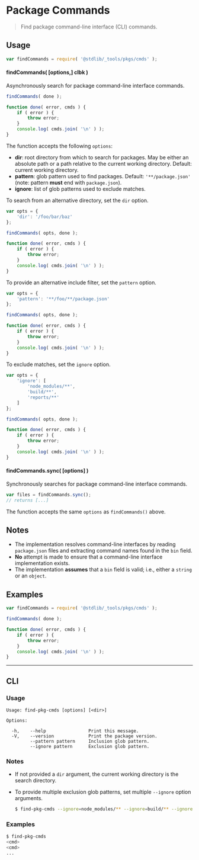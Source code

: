 <!--

@license Apache-2.0

Copyright (c) 2018 The Stdlib Authors.

Licensed under the Apache License, Version 2.0 (the "License");
you may not use this file except in compliance with the License.
You may obtain a copy of the License at

   http://www.apache.org/licenses/LICENSE-2.0

Unless required by applicable law or agreed to in writing, software
distributed under the License is distributed on an "AS IS" BASIS,
WITHOUT WARRANTIES OR CONDITIONS OF ANY KIND, either express or implied.
See the License for the specific language governing permissions and
limitations under the License.

-->

# Package Commands

> Find package command-line interface (CLI) commands.

<section class="usage">

## Usage

```javascript
var findCommands = require( '@stdlib/_tools/pkgs/cmds' );
```

#### findCommands( \[options,] clbk )

Asynchronously search for package command-line interface commands.

```javascript
findCommands( done );

function done( error, cmds ) {
    if ( error ) {
        throw error;
    }
    console.log( cmds.join( '\n' ) );
}
```

The function accepts the following `options`:

-   **dir**: root directory from which to search for packages. May be either an absolute path or a path relative to the current working directory. Default: current working directory.
-   **pattern**: glob pattern used to find packages. Default: `'**/package.json'` (note: pattern **must** end with `package.json`).
-   **ignore**: list of glob patterns used to exclude matches.

To search from an alternative directory, set the `dir` option.

```javascript
var opts = {
    'dir': '/foo/bar/baz'
};

findCommands( opts, done );

function done( error, cmds ) {
    if ( error ) {
        throw error;
    }
    console.log( cmds.join( '\n' ) );
}
```

To provide an alternative include filter, set the `pattern` option.

```javascript
var opts = {
    'pattern': '**/foo/**/package.json'
};

findCommands( opts, done );

function done( error, cmds ) {
    if ( error ) {
        throw error;
    }
    console.log( cmds.join( '\n' ) );
}
```

To exclude matches, set the `ignore` option.

```javascript
var opts = {
    'ignore': [
        'node_modules/**',
        'build/**',
        'reports/**'
    ]
};

findCommands( opts, done );

function done( error, cmds ) {
    if ( error ) {
        throw error;
    }
    console.log( cmds.join( '\n' ) );
}
```

#### findCommands.sync( \[options] )

Synchronously searches for package command-line interface commands.

```javascript
var files = findCommands.sync();
// returns [...]
```

The function accepts the same `options` as `findCommands()` above.

</section>

<!-- /.usage -->

<section class="notes">

## Notes

-   The implementation resolves command-line interfaces by reading `package.json` files and extracting command names found in the `bin` field. 
-   **No** attempt is made to ensure that a command-line interface implementation exists.
-   The implementation **assumes** that a `bin` field is valid; i.e., either a `string` or an `object`.

</section>

<!-- /.notes -->

<section class="examples">

## Examples

<!-- eslint no-undef: "error" -->

```javascript
var findCommands = require( '@stdlib/_tools/pkgs/cmds' );

findCommands( done );

function done( error, cmds ) {
    if ( error ) {
        throw error;
    }
    console.log( cmds.join( '\n' ) );
}
```

</section>

<!-- /.examples -->

* * *

<section class="cli">

## CLI

<section class="usage">

### Usage

```text
Usage: find-pkg-cmds [options] [<dir>]

Options:

  -h,    --help                Print this message.
  -V,    --version             Print the package version.
         --pattern pattern     Inclusion glob pattern.
         --ignore pattern      Exclusion glob pattern.
```

</section>

<!-- /.usage -->

<section class="notes">

### Notes

-   If not provided a `dir` argument, the current working directory is the search directory.

-   To provide multiple exclusion glob patterns, set multiple `--ignore` option arguments.

    ```bash
    $ find-pkg-cmds --ignore=node_modules/** --ignore=build/** --ignore=reports/**
    ```

</section>

<!-- /.notes -->

<section class="examples">

### Examples

```bash
$ find-pkg-cmds
<cmd>
<cmd>
...
```

</section>

<!-- /.examples -->

</section>

<!-- /.cli -->

<section class="links">

</section>

<!-- /.links -->
